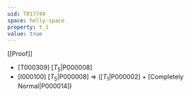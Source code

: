 ```yaml
---
uid: T017749
space: helly-space
property: t_1
value: true
---
```

[[Proof]]

* [T000309] [$T_5$|P000008]
* [I000100] [$T_5$|P000008] => ([$T_1$|P000002] + [Completely Normal|P000014])

